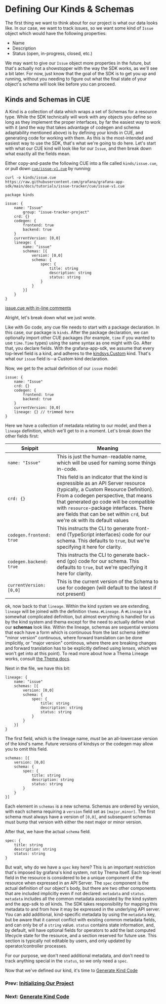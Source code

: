# Defining Our Kinds & Schemas

The first thing we want to think about for our project is what our data looks like. In our case, we want to track issues, so we want some kind of `Issue` object which would have the following properties:
* Name
* Description
* Status (open, in-progress, closed, etc.)

We may want to give our `Issue` object more properties in the future, but that's actually not a showstopper with the way the SDK works, as we'll see a bit later. For now, just know that the goal of the SDK is to get you up and running, without you needing to figure out what the final state of your object's schema will look like before you can proceed.

## Kinds and Schemas in CUE

A Kind is a collection of data which wraps a set of Schemas for a resource type.
While the SDK technically will work with any objects you define so long as they implement the proper interfaces, by far the easiest way to work with it (and the way that takes advantage of codegen and schema adaptability mentioned above) is by defining your kinds in CUE, and generating code for working with them. As this is the most-intended and easiest way to use the SDK, that's what we're going to do here. Let's start with what our CUE kind will look like for our `Issue`, and then break down what exactly all the fields mean.

Either copy-and-paste the following CUE into a file called `kinds/issue.cue`, or pull down [`cue/issue-v1.cue`](cue/issue-v1.cue) by running:
```shell
curl -o kinds/issue.cue https://raw.githubusercontent.com/grafana/grafana-app-sdk/main/docs/tutorials/issue-tracker/cue/issue-v1.cue
```

```cue
package kinds

issue: {
	name: "Issue"
        group: "issue-tracker-project"
	crd: {}
	codegen: {
		frontend: true
		backend: true
	}
	currentVersion: [0,0]
	lineage: {
		name: "issue"
		schemas: [{
			version: [0,0]
			schema: {
				spec: {
					title: string
					description: string
					status: string
				}
			}
		}]
	}
}
```
[issue.cue with in-line comments](cue/issue-v1.cue)

Alright, let's break down what we just wrote.

Like with Go code, any cue file needs to start with a package declaration. In this case, our package is `kinds`. After the package declaration, we can optionally import other CUE packages (for example, `time` if you wanted to use `time.Time` types) using the same syntax as one might with Go. After that, you declare fields. With the grafana-app-sdk, we assume that every top-level field is a kind, and adheres to the [kindsys.Custom](https://github.com/grafana/kindsys/blob/df4488cce33697eccba0536970114fff02b81020/kindcat_custom.cue#L106) kind. That's what our `issue` field is--a Custom kind declaration.

Now, we get to the actual definition of our `issue` model:
```cue
issue: {
	name: "Issue"
	crd: {}
	codegen: {
		frontend: true
		backend: true
	}
	currentVersion: [0,0]
	lineage: {} // trimmed here
}
```
Here we have a collection of metadata relating to our model, and then a `lineage` definition, which we'll get to in a moment. Let's break down the other fields first:

| Snippit                               | Meaning                                                                                                                                                                                                                                                                                                                               |
|---------------------------------------|---------------------------------------------------------------------------------------------------------------------------------------------------------------------------------------------------------------------------------------------------------------------------------------------------------------------------------------|
| <nobr>`name: "Issue"`</nobr>          | This is just the human-readable name, which will be used for naming some things in-code.                                                                                                                                                                                                                                              |
| <nobr>`crd: {}`</nobr>                | This field is an indicator that the kind is expressible as an API Server resource (typically, a Custom Resource Definition). From a codegen perspective, that means that generated go code will be compatible with `resource`-package interfaces. There are fields that can be set within `crd`, but we're ok with its default values |
 | <nobr>`codegen.frontend: true`</nobr> | This instructs the CLI to generate front-end (TypeScript interfaces) code for our schema. This defaults to `true`, but we're specifying it here for clarity.                                                                                                                                                                          |
| <nobr>`codegen.backend: true`</nobr>  | This instructs the CLI to generate back-end (go) code for our schema. This defaults to `true`, but we're specifying it here for clarity.                                                                                                                                                                                              |
| <nobr>`currentVersion: [0,0]`</nobr>  | This is the current version of the Schema to use for codegen (will default to the latest if not present)                                                                                                                                                                                                                              |

ok, now back to that `lineage`. Within the kind system we are extending, `lineage` will be joined with the definition `thema.#Lineage`. A `#Lineage` is a somewhat complicated definition, but almost everything is handled for us by the kind system and thema except for the need to actually define what our **schemas** look like. Within the lineage, schemas are sequential versions that each have a form which is continuous from the last schema (either "minor version" continuous, where forward translation can be done implicitly, or "major version" continous, where there are breaking changes and forward translation has to be explicitly defined using *lenses*, which we won't get into at this point). To read more about how a Thema Lineage works, consult [the Thema docs](https://github.com/grafana/thema/blob/main/docs/overview.md).

Next in the file, we have this bit:
```cue
lineage: {
    name: "issue"
    schemas: [{
        version: [0,0]
        schema: {
            spec: {
                title: string
                description: string
                status: string
            }
        }
    }]
}
```
The first field, which is the lineage name, _must_ be an all-lowercase version of the kind's name. 
Future versions of kindsys or the codegen may allow you to omit this field.
```cue
schemas: [{
    version: [0,0]
    schema: {
        spec: {
            title: string
            description: string
            status: string
        }
    }
}]
```
Each element in `schemas` is a new schema. Schemas are ordered by version, with each schema requiring a `version` field set as
```[major,minor]```. The first schema must always have a version of `[0,0]`, and subsequent schemas must bump that version 
with either the next major or minor version.

After that, we have the actual `schema` field.
```cue
spec: {
	title: string
	description: string
	status: string
}
```
But wait, why do we have a `spec` key here? This is an important restriction that's imposed by grafana's kind system, not by Thema itself. 
Each top-level field in the resource is considered to be a unique component of the resource when expressed in an API Server. 
The `spec` component is the actual definition of our object's body, but there are two other components that are included implicitly even if not declared: 
`metadata` and `status`. `metadata` includes all the common metadata associated by the kind system and the app-sdk to _all_ kinds. 
The SDK takes responsibility for mapping this metadata to and from how it may be expressed in the underlying API server. 
You can add additional, kind-specific metadata by using the `metadata` key, but be aware that it cannot conflict with existing common metadata fields, 
and can only be of a `string` value. `status` contains state information, and, by default, will have optional fields for 
operators to add the last computed lifecycle state for the resource, and a section reserved for future use. 
This section is typically not editable by users, and only updated by operator/controller processes.

For our purpose, we don't need additional metadata, and don't need to track anything special in the `status`, so we only need a `spec`.

Now that we've defined our kind, it's time to [Generate Kind Code](03-generate-kind-code.md)

### Prev: [Initializing Our Project](01-project-init.md)
### Next: [Generate Kind Code](03-generate-kind-code.md)
